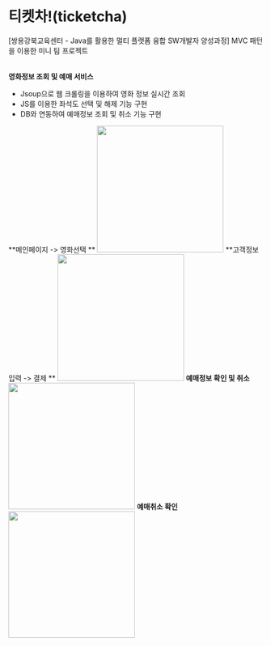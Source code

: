 # 티켓차!(ticketcha)
[쌍용강북교육센터 - Java를 활용한 멀티 플랫폼 융합 SW개발자 양성과정] MVC 패턴을 이용한 미니 팀 프로젝트<br>
<br>

**영화정보 조회 및 예매 서비스**
 - Jsoup으로 웹 크롤링을 이용하여 영화 정보 실시간 조회<br>
 - JS를 이용한 좌석도 선택 및 해제 기능 구현<br>
 - DB와 연동하여 예매정보 조회 및 취소 기능 구현

**메인페이지 -> 영화선택 **
<img src="https://user-images.githubusercontent.com/87021484/135799515-e38f7663-8390-4ba6-ae34-748db6c724d4.gif" height="250">
**고객정보입력 -> 결제 **
<img src="https://user-images.githubusercontent.com/87021484/135800356-1bd0c1be-5bf5-4bc4-a6f5-a9f54d91db10.gif" height="250">
**예매정보 확인 및 취소**
<img src="https://user-images.githubusercontent.com/87021484/135800363-a040083f-3f70-4c1a-8aeb-3108ba152c78.gif" height="250">
**예매취소 확인**
<img src="https://user-images.githubusercontent.com/87021484/135800365-c5105f3d-6517-4f40-a3ba-d861cd850008.gif" height="250">
